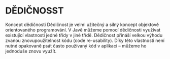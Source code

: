 # DĚDIČNOSST
Koncept dědičnosti
Dědičnost je velmi užitečný a silný koncept objektově orientovaného programování. V Javě můžeme pomocí dědičnosti využívat existující vlastnosti jedné třídy v jiné třídě. Dědičnost přináší velkou výhodu zvanou znovupoužitelnost kódu (code re-usability). Díky této vlastnosti není nutné opakovaně psát často používaný kód v aplikaci – můžeme ho jednoduše znovu využít.
